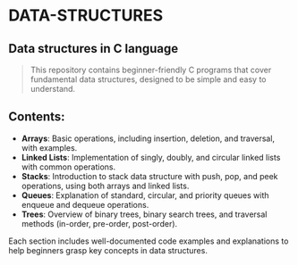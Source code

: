 # DATA-STRUCTURES
## Data structures in C language
> This repository contains beginner-friendly C programs that cover fundamental data structures, designed to be simple and easy to understand.
## Contents:

- **Arrays**: Basic operations, including insertion, deletion, and traversal, with examples.
- **Linked Lists**: Implementation of singly, doubly, and circular linked lists with common operations.
- **Stacks**: Introduction to stack data structure with push, pop, and peek operations, using both arrays and linked lists.
- **Queues**: Explanation of standard, circular, and priority queues with enqueue and dequeue operations.
- **Trees**: Overview of binary trees, binary search trees, and traversal methods (in-order, pre-order, post-order).

Each section includes well-documented code examples and explanations to help beginners grasp key concepts in data structures.
